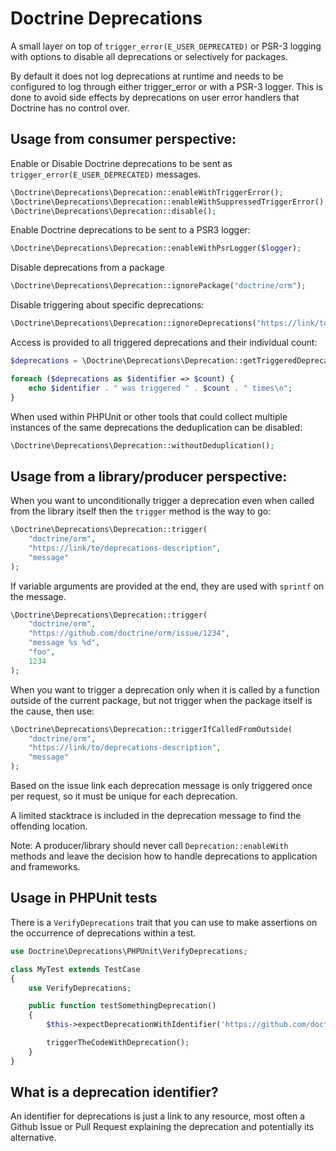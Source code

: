 # Doctrine Deprecations

A small layer on top of `trigger_error(E_USER_DEPRECATED)` or PSR-3 logging
with options to disable all deprecations or selectively for packages.

By default it does not log deprecations at runtime and needs to be configured
to log through either trigger_error or with a PSR-3 logger. This is done to
avoid side effects by deprecations on user error handlers that Doctrine has no
control over.

## Usage from consumer perspective:

Enable or Disable Doctrine deprecations to be sent as `trigger_error(E_USER_DEPRECATED)`
messages.

```php
\Doctrine\Deprecations\Deprecation::enableWithTriggerError();
\Doctrine\Deprecations\Deprecation::enableWithSuppressedTriggerError();
\Doctrine\Deprecations\Deprecation::disable();
```

Enable Doctrine deprecations to be sent to a PSR3 logger:

```php
\Doctrine\Deprecations\Deprecation::enableWithPsrLogger($logger);
```

Disable deprecations from a package

```php
\Doctrine\Deprecations\Deprecation::ignorePackage("doctrine/orm");
```

Disable triggering about specific deprecations:

```php
\Doctrine\Deprecations\Deprecation::ignoreDeprecations("https://link/to/deprecations-description-identifier");
```

Access is provided to all triggered deprecations and their individual count:

```php
$deprecations = \Doctrine\Deprecations\Deprecation::getTriggeredDeprecations();

foreach ($deprecations as $identifier => $count) {
    echo $identifier . " was triggered " . $count . " times\n";
}
```

When used within PHPUnit or other tools that could collect multiple instances of the same deprecations
the deduplication can be disabled:

```php
\Doctrine\Deprecations\Deprecation::withoutDeduplication();
```

## Usage from a library/producer perspective:

When you want to unconditionally trigger a deprecation even when called
from the library itself then the `trigger` method is the way to go:

```php
\Doctrine\Deprecations\Deprecation::trigger(
    "doctrine/orm",
    "https://link/to/deprecations-description",
    "message"
);
```

If variable arguments are provided at the end, they are used with `sprintf` on
the message.

```php
\Doctrine\Deprecations\Deprecation::trigger(
    "doctrine/orm",
    "https://github.com/doctrine/orm/issue/1234",
    "message %s %d",
    "foo",
    1234
);
```

When you want to trigger a deprecation only when it is called by a function
outside of the current package, but not trigger when the package itself is the cause,
then use:

```php
\Doctrine\Deprecations\Deprecation::triggerIfCalledFromOutside(
    "doctrine/orm",
    "https://link/to/deprecations-description",
    "message"
);
```

Based on the issue link each deprecation message is only triggered once per
request, so it must be unique for each deprecation.

A limited stacktrace is included in the deprecation message to find the
offending location.

Note: A producer/library should never call `Deprecation::enableWith` methods
and leave the decision how to handle deprecations to application and
frameworks.

## Usage in PHPUnit tests

There is a `VerifyDeprecations` trait that you can use to make assertions on
the occurrence of deprecations within a test.

```php
use Doctrine\Deprecations\PHPUnit\VerifyDeprecations;

class MyTest extends TestCase
{
    use VerifyDeprecations;

    public function testSomethingDeprecation()
    {
        $this->expectDeprecationWithIdentifier('https://github.com/doctrine/orm/issue/1234');

        triggerTheCodeWithDeprecation();
    }
}
```

## What is a deprecation identifier?

An identifier for deprecations is just a link to any resource, most often a
Github Issue or Pull Request explaining the deprecation and potentially its
alternative.
